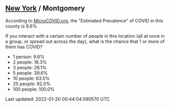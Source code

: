 
## [New York](/united-states/new-york) / Montgomery

According to [MicroCOVID.org](http://microcovid.org),
the "Estimated Prevalence" of COVID in this county is 9.6%

If you interact with a certain number of people in this location
(all at once in a group, or spread out across the day), what is the chance that
1 or more of them has COVID?

- 1 person: 9.6%
- 2 people: 18.3%
- 3 people: 26.1%
- 5 people: 39.6%
- 10 people: 63.5%
- 25 people: 92.0%
- 100 people: 100.0%

Last updated: 2022-01-20 00:44:04.090570 UTC
